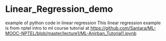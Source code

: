 # Linear_Regression_demo
example of python code in linear regression
This linear regression example is from nptel intro to ml course tutorial at https://github.com/Santara/ML-MOOC-NPTEL/blob/master/lecture1/ML-Anirban_Tutorial1.ipynb
